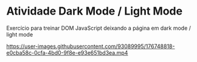 # Atividade Dark Mode / Light Mode

Exercício para treinar DOM JavaScript deixando a página em dark mode / light mode


https://user-images.githubusercontent.com/93089995/176748818-e0cba58c-0cfa-4bd0-9f8e-e93e651bd3ea.mp4



